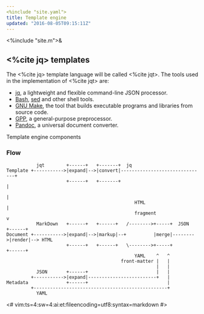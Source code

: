 ```yaml
---
<%include "site.yaml">
title: Template engine
updated: "2016-08-05T09:15:11Z"
---
```

<%include "site.m">&

## <%cite jq> templates

The <%cite jq> template language will be called <%cite jqt>.  The tools used in the
implementation of <%cite jqt> are:

* [jq](https://stedolan.github.io/jq/), a lightweight and flexible command-line JSON processor.
* [Bash](https://www.gnu.org/software/bash/), [sed](https://www.gnu.org/software/sed/) and other shell tools.
* [GNU Make](https://www.gnu.org/software/make/), the tool that builds executable programs and libraries from source code.
* [GPP](https://logological.org/gpp), a general-purpose preprocessor.
* [Pandoc](http://pandoc.org/), a universal document converter.

Template engine components

### Flow


```
           jqt        +------+   +-------+  jq
Template +----------->|expand|-->|convert|-------------------------------+
                      +------+   +-------+                               |
                                                                         |
                                               HTML                      | 
                                               fragment                  v
           MarkDown   +------+   +------+   /-------->+-----+  JSON   +------+
Document +----------->|expand|-->|markup|--+          |merge|-------->|render|--> HTML
                      +------+   +------+   \-------->+-----+         +------+
                                               YAML    ^   ^
                                          front-matter |   |
                                                       |   |
           JSON       +------+                         |   |
         +----------->|expand|-------------------------+   |
Metadata              +------+                             |
         +-------------------------------------------------+
           YAML   
```

<#
vim:ts=4:sw=4:ai:et:fileencoding=utf8:syntax=markdown
#>

